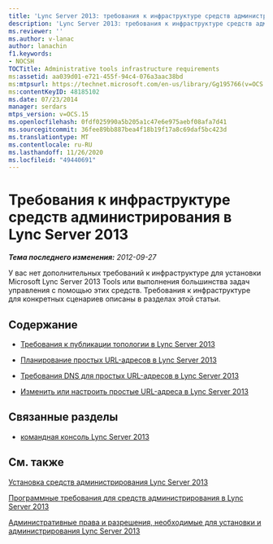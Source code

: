 ```yaml
---
title: 'Lync Server 2013: требования к инфраструктуре средств администрирования'
description: 'Lync Server 2013: требования к инфраструктуре средств администрирования.'
ms.reviewer: ''
ms.author: v-lanac
author: lanachin
f1.keywords:
- NOCSH
TOCTitle: Administrative tools infrastructure requirements
ms:assetid: aa039d01-e721-455f-94c4-076a3aac38bd
ms:mtpsurl: https://technet.microsoft.com/en-us/library/Gg195766(v=OCS.15)
ms:contentKeyID: 48185102
ms.date: 07/23/2014
manager: serdars
mtps_version: v=OCS.15
ms.openlocfilehash: 0fdf025990a5b205a1c47e6e975aebf08afa7d41
ms.sourcegitcommit: 36fee89bb887bea4f18b19f17a8c69daf5bc423d
ms.translationtype: MT
ms.contentlocale: ru-RU
ms.lasthandoff: 11/26/2020
ms.locfileid: "49440691"
---
```

# <a name="administrative-tools-infrastructure-requirements-in-lync-server-2013"></a>Требования к инфраструктуре средств администрирования в Lync Server 2013

<div data-xmlns="http://www.w3.org/1999/xhtml">

<div class="topic" data-xmlns="http://www.w3.org/1999/xhtml" data-msxsl="urn:schemas-microsoft-com:xslt" data-cs="https://msdn.microsoft.com/">

<div data-asp="https://msdn2.microsoft.com/asp">



</div>

<div id="mainSection">

<div id="mainBody">

<span> </span>

_**Тема последнего изменения:** 2012-09-27_

У вас нет дополнительных требований к инфраструктуре для установки Microsoft Lync Server 2013 Tools или выполнения большинства задач управления с помощью этих средств. Требования к инфраструктуре для конкретных сценариев описаны в разделах этой статьи.

<div>

## <a name="in-this-section"></a>Содержание

  - [Требования к публикации топологии в Lync Server 2013](lync-server-2013-requirements-to-publish-a-topology.md)

  - [Планирование простых URL-адресов в Lync Server 2013](lync-server-2013-planning-for-simple-urls.md)

  - [Требования DNS для простых URL-адресов в Lync Server 2013](lync-server-2013-dns-requirements-for-simple-urls.md)

  - [Изменить или настроить простые URL-адреса в Lync Server 2013](lync-server-2013-edit-or-configure-simple-urls.md)

</div>

<div>

## <a name="related-sections"></a>Связанные разделы

  - [командная консоль Lync Server 2013](lync-server-2013-lync-server-management-shell.md)

</div>

<div>

## <a name="see-also"></a>См. также


[Установка средств администрирования Lync Server 2013](lync-server-2013-install-lync-server-administrative-tools.md)  


[Программные требования для средств администрирования в Lync Server 2013](lync-server-2013-administrative-tools-software-requirements.md)  


[Административные права и разрешения, необходимые для установки и администрирования Lync Server 2013](lync-server-2013-administrator-rights-and-permissions-required-for-setup-and-administration.md)  
  

</div>

</div>

<span> </span>

</div>

</div>

</div>

